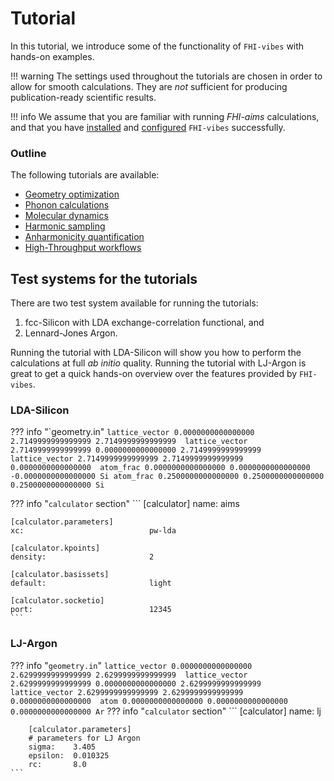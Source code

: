 # Tutorial

In this tutorial, we introduce some of the functionality of `FHI-vibes` with hands-on examples.

!!! warning
	The settings used throughout the tutorials are chosen in order to allow for smooth calculations. They are _not_ sufficient for producing publication-ready scientific results.

!!! info
	We assume that you are familiar with running *FHI-aims* calculations, and that you have [installed](../README.md#installation) and [configured](../README.md#configuration) `FHI-vibes` successfully.
	
### Outline

The following tutorials are available:

- [Geometry optimization](1_geometry_optimization.md)
- [Phonon calculations](2_phonopy_intro.md)
- [Molecular dynamics](3_md_intro.md)
- [Harmonic sampling](4_statistical_sampling.md)
- [Anharmonicity quantification](5_anharmonicity_quantification.md)
- [High-Throughput workflows](../High_Throughput/Tutorial/0_phonopy.md)

## Test systems for the tutorials

There are two test system available for running the tutorials:

1. fcc-Silicon with LDA exchange-correlation functional, and 
2. Lennard-Jones Argon.

Running the tutorial with LDA-Silicon will show you how to perform the calculations at full _ab initio_ quality. Running the tutorial with LJ-Argon is great to get a quick hands-on overview over the features provided by `FHI-vibes`. 

### LDA-Silicon

??? info "`geometry.in"
    ```
    lattice_vector 0.0000000000000000 2.7149999999999999 2.7149999999999999 
    lattice_vector 2.7149999999999999 0.0000000000000000 2.7149999999999999 
    lattice_vector 2.7149999999999999 2.7149999999999999 0.0000000000000000 
    atom_frac 0.0000000000000000 0.0000000000000000 -0.0000000000000000 Si
    atom_frac 0.2500000000000000 0.2500000000000000 0.2500000000000000 Si
    ```

??? info "`calculator` section"
    ```
    [calculator]
    name:                          aims

    [calculator.parameters]
    xc:                            pw-lda
    
    [calculator.kpoints]
    density:                       2
    
    [calculator.basissets]
    default:                       light
    
    [calculator.socketio]
    port:                          12345
    ```

### LJ-Argon

??? info "`geometry.in`"
    ```
    lattice_vector 0.0000000000000000 2.6299999999999999 2.6299999999999999 
    lattice_vector 2.6299999999999999 0.0000000000000000 2.6299999999999999 
    lattice_vector 2.6299999999999999 2.6299999999999999 0.0000000000000000 
    atom 0.0000000000000000 0.0000000000000000 0.0000000000000000 Ar
    ```
??? info "`calculator` section"
    ```
        [calculator]
        name:                          lj

        [calculator.parameters]
        # parameters for LJ Argon
        sigma:    3.405
        epsilon:  0.010325 
        rc:       8.0
    ```
